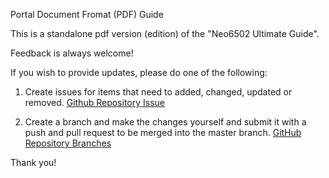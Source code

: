 Portal Document Fromat (PDF) Guide

This is a standalone pdf version (edition) of the "Neo6502 Ultimate Guide".  

Feedback is always welcome!

If you wish to provide updates, please do one of the following:

1. Create issues for items that need to added, changed, updated or removed.
[Github Repository Issue](https://github.com/jewettg/Neo6502-Documentation/issues)

2. Create a branch and make the changes yourself and submit it with a push and pull request to be merged into the master branch.
[GitHub Repository Branches](https://github.com/jewettg/Neo6502-Documentation/branches)

Thank you!